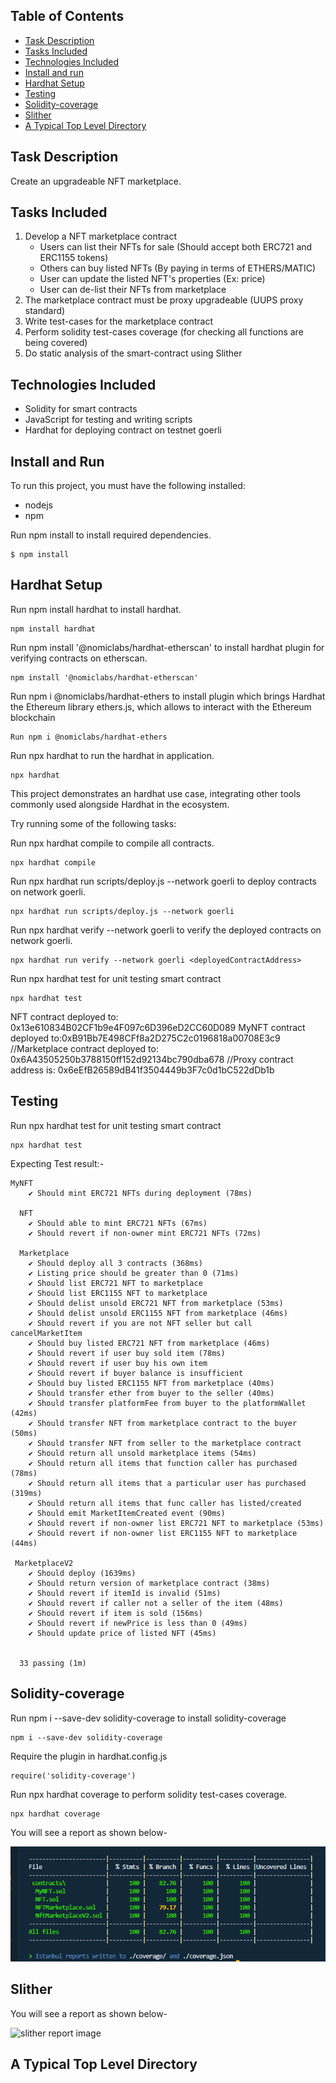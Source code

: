 ## Table of Contents

- [Task Description](#task-description)
- [Tasks Included](#tasks-included)
- [Technologies Included](#technologies-included)
- [Install and run](#install-and-run)
- [Hardhat Setup](#hardhat-setup)
- [Testing](#testing)
- [Solidity-coverage](#solidity-coverage)
- [Slither](#slither)
- [A Typical Top Level Directory](#a-typical-top-level-directory)

## Task Description

Create an upgradeable NFT marketplace.

## Tasks Included

1. Develop a NFT marketplace contract
   - Users can list their NFTs for sale (Should accept both ERC721 and ERC1155 tokens)
   - Others can buy listed NFTs (By paying in terms of ETHERS/MATIC)
   - User can update the listed NFT's properties (Ex: price)
   - User can de-list their NFTs from marketplace
2. The marketplace contract must be proxy upgradeable (UUPS proxy standard)
3. Write test-cases for the marketplace contract
4. Perform solidity test-cases coverage (for checking all functions are being covered)
5. Do static analysis of the smart-contract using Slither

## Technologies Included

- Solidity for smart contracts
- JavaScript for testing and writing scripts
- Hardhat for deploying contract on testnet goerli

## Install and Run

To run this project, you must have the following installed:

- nodejs
- npm

Run npm install to install required dependencies.

```
$ npm install
```

## Hardhat Setup

Run npm install hardhat to install hardhat.

```
npm install hardhat
```

Run npm install '@nomiclabs/hardhat-etherscan' to install hardhat plugin for verifying contracts on etherscan.

```
npm install '@nomiclabs/hardhat-etherscan'
```

Run npm i @nomiclabs/hardhat-ethers to install plugin which brings Hardhat the Ethereum library ethers.js, which allows to interact with the Ethereum blockchain

```
Run npm i @nomiclabs/hardhat-ethers
```

Run npx hardhat to run the hardhat in application.

```
npx hardhat
```

This project demonstrates an hardhat use case, integrating other tools commonly used alongside Hardhat in the ecosystem.

Try running some of the following tasks:

Run npx hardhat compile to compile all contracts.

```
npx hardhat compile
```

Run npx hardhat run scripts/deploy.js --network goerli to deploy contracts on network goerli.

```
npx hardhat run scripts/deploy.js --network goerli
```

Run npx hardhat verify --network goerli <deployedContractAddress> to verify the deployed contracts on network goerli.

```
npx hardhat run verify --network goerli <deployedContractAddress>
```

Run npx hardhat test for unit testing smart contract

```
npx hardhat test
```

NFT contract deployed to: 0x13e610834B02CF1b9e4F097c6D396eD2CC60D089
MyNFT contract deployed to:0xB91Bb7E498CFf8a2D275C2c0196818a00708E3c9
//Marketplace contract deployed to: 0x6A43505250b3788150ff152d92134bc790dba678
//Proxy contract address is: 0x6eEfB26589dB41f3504449b3F7c0d1bC522dDb1b

## Testing

Run npx hardhat test for unit testing smart contract

```
npx hardhat test
```

Expecting Test result:-

```
MyNFT
    ✔ Should mint ERC721 NFTs during deployment (78ms)

  NFT
    ✔ Should able to mint ERC721 NFTs (67ms)
    ✔ Should revert if non-owner mint ERC721 NFTs (72ms)

  Marketplace
    ✔ Should deploy all 3 contracts (368ms)
    ✔ Listing price should be greater than 0 (71ms)
    ✔ Should list ERC721 NFT to marketplace
    ✔ Should list ERC1155 NFT to marketplace
    ✔ Should delist unsold ERC721 NFT from marketplace (53ms)
    ✔ Should delist unsold ERC1155 NFT from marketplace (46ms)
    ✔ Should revert if you are not NFT seller but call cancelMarketItem
    ✔ Should buy listed ERC721 NFT from marketplace (46ms)
    ✔ Should revert if user buy sold item (78ms)
    ✔ Should revert if user buy his own item
    ✔ Should revert if buyer balance is insufficient
    ✔ Should buy listed ERC1155 NFT from marketplace (40ms)
    ✔ Should transfer ether from buyer to the seller (40ms)
    ✔ Should transfer platformFee from buyer to the platformWallet (42ms)
    ✔ Should transfer NFT from marketplace contract to the buyer (50ms)
    ✔ Should transfer NFT from seller to the marketplace contract
    ✔ Should return all unsold marketplace items (54ms)
    ✔ Should return all items that function caller has purchased  (78ms)
    ✔ Should return all items that a particular user has purchased  (319ms)
    ✔ Should return all items that func caller has listed/created
    ✔ Should emit MarketItemCreated event (90ms)
    ✔ Should revert if non-owner list ERC721 NFT to marketplace (53ms)
    ✔ Should revert if non-owner list ERC1155 NFT to marketplace (44ms)

 MarketplaceV2
    ✔ Should deploy (1639ms)
    ✔ Should return version of marketplace contract (38ms)
    ✔ Should revert if itemId is invalid (51ms)
    ✔ Should revert if caller not a seller of the item (48ms)
    ✔ Should revert if item is sold (156ms)
    ✔ Should revert if newPrice is less than 0 (49ms)
    ✔ Should update price of listed NFT (45ms)


  33 passing (1m)

```

## Solidity-coverage

Run npm i --save-dev solidity-coverage to install solidity-coverage

```
npm i --save-dev solidity-coverage
```

Require the plugin in hardhat.config.js

```
require('solidity-coverage')
```

Run npx hardhat coverage to perform solidity test-cases coverage.

```
npx hardhat coverage
```

You will see a report as shown below-

![solidity-coverage report image](./images/solidity-coverage-report.png?raw=true)

## Slither

You will see a report as shown below-

![slither report image](./images/slither-report.png?raw=true)

## A Typical Top Level Directory

```


```
